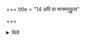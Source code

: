 +++
title = "14 अपि वा मानमनुद्रुत्य"

+++

<details><summary>थिते</summary>

अपि वा मानमनुद्रुत्य पृश्नी अथ प्राणेन निवपेत् १४
</details>

